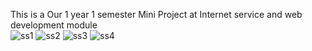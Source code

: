 This is a Our 1 year 1 semester Mini Project at Internet service and web development module<br/>
![ss1](https://github.com/user-attachments/assets/9c6f34bd-a4f1-4762-92df-8fae79a0a62b)
![ss2](https://github.com/user-attachments/assets/51d95bcc-4275-4a52-86be-72af72c3f31c)
![ss3](https://github.com/user-attachments/assets/c1ef19fe-c2db-40d3-82ae-e5ef04e9e0d8)
![ss4](https://github.com/user-attachments/assets/cf122424-0fd6-4660-87af-fbd681ceda16)
